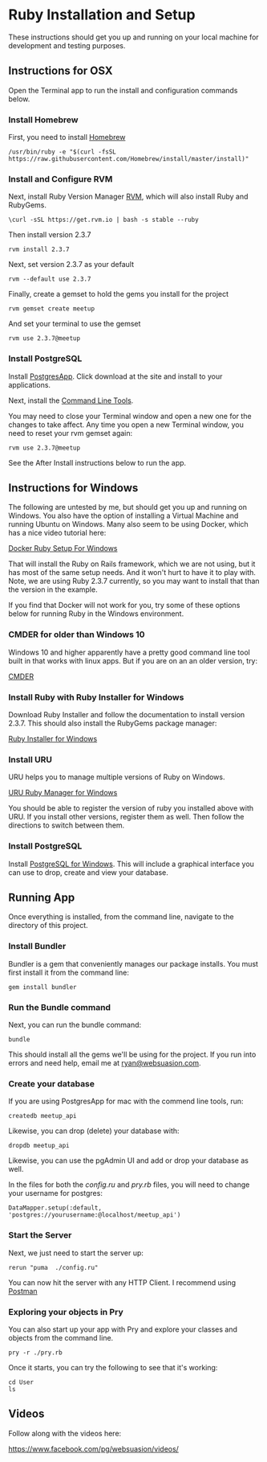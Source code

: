 # Ruby Installation and Setup

These instructions should get you up and running on your local machine for development and testing purposes. 

## Instructions for OSX

Open the Terminal app to run the install and configuration commands below.

### Install Homebrew

First, you need to install [Homebrew](http://semver.org/)

```
/usr/bin/ruby -e "$(curl -fsSL https://raw.githubusercontent.com/Homebrew/install/master/install)"
```

### Install and Configure RVM

Next, install Ruby Version Manager [RVM](https://rvm.io/rvm/install), which will also install Ruby and RubyGems.

```
\curl -sSL https://get.rvm.io | bash -s stable --ruby
```

Then install version 2.3.7

```
rvm install 2.3.7
```

Next, set version 2.3.7 as your default

```
rvm --default use 2.3.7
```

Finally, create a gemset to hold the gems you install for the project

```
rvm gemset create meetup
```

And set your terminal to use the gemset

```
rvm use 2.3.7@meetup
```

### Install PostgreSQL

Install [PostgresApp](https://postgresapp.com/). Click download at the site and install to your applications.

Next, install the [Command Line Tools](https://postgresapp.com/documentation/cli-tools.html).

You may need to close your Terminal window and open a new one for the changes to take affect. Any time you open a new Terminal window, you need to reset your rvm gemset again:

```
rvm use 2.3.7@meetup
```

See the After Install instructions below to run the app.

## Instructions for Windows

The following are untested by me, but should get you up and running on Windows. You also have the option of installing a Virtual Machine and running Ubuntu on Windows. Many also seem to be using Docker, which has a nice video tutorial here:

[Docker Ruby Setup For Windows](https://www.driftingruby.com/episodes/intro-to-docker-on-windows)

That will install the Ruby on Rails framework, which we are not using, but it has most of the same setup needs. And it won't hurt to have it to play with. Note, we are using Ruby 2.3.7 currently, so you may want to install that than the version in the example.

If you find that Docker will not work for you, try some of these options below for running Ruby in the Windows environment.

### CMDER for older than Windows 10

Windows 10 and higher apparently have a pretty good command line tool built in that works with linux apps. But if you are on an an older version, try:

[CMDER](http://cmder.net/)

### Install Ruby with Ruby Installer for Windows

Download Ruby Installer and follow the documentation to install version 2.3.7. This should also install the RubyGems package manager:

[Ruby Installer for Windows](https://rubyinstaller.org/)

### Install URU

URU helps you to manage multiple versions of Ruby on Windows.

[URU Ruby Manager for Windows](https://bitbucket.org/jonforums/uru/src/master/)

You should be able to register the version of ruby you installed above with URU. If you install other versions, register them as well. Then follow the directions to switch between them.

### Install PostgreSQL

Install [PostgreSQL for Windows](https://www.postgresql.org/download/windows/). This will include a graphical interface you can use to drop, create and view your database.

## Running App

Once everything is installed, from the command line, navigate to the directory of this project.

### Install Bundler

Bundler is a gem that conveniently manages our package installs. You must first install it from the command line:

```
gem install bundler
```

### Run the Bundle command

Next, you can run the bundle command:

```
bundle
```

This should install all the gems we'll be using for the project. If you run into errors and need help, email me at ryan@websuasion.com.

### Create your database

If you are using PostgresApp for mac with the commend line tools, run:

```
createdb meetup_api
```

Likewise, you can drop (delete) your database with:

```
dropdb meetup_api
```

Likewise, you can use the pgAdmin UI and add or drop your database as well.

In the files for both the *config.ru* and *pry.rb* files, you will need to change your username for postgres:

```
DataMapper.setup(:default, 'postgres://yourusername:@localhost/meetup_api')
```

### Start the Server

Next, we just need to start the server up:

```
rerun "puma  ./config.ru"
```

You can now hit the server with any HTTP Client. I recommend using [Postman](https://www.getpostman.com/)

### Exploring your objects in Pry

You can also start up your app with Pry and explore your classes and objects from the command line.

```
pry -r ./pry.rb
```

Once it starts, you can try the following to see that it's working:

```
cd User
ls
```

## Videos

Follow along with the videos here:

https://www.facebook.com/pg/websuasion/videos/